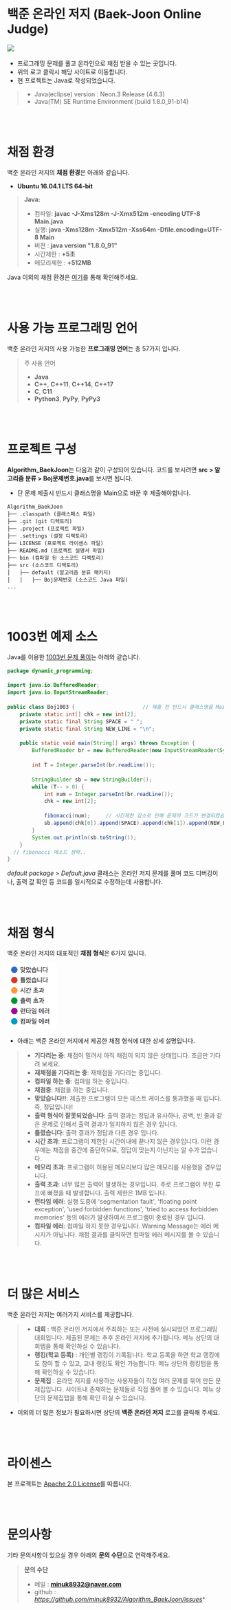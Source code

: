 # 백준 온라인 저지 (Baek-Joon Online Judge)
[![](https://d2gd6pc034wcta.cloudfront.net/images/logo@2x.png)](https://www.acmicpc.net)

- 프로그래밍 문제를 풀고 온라인으로 채점 받을 수 있는 곳입니다.
- 위의 로고 클릭시 해당 사이트로 이동합니다.
- 현 프로젝트는 Java로 작성되었습니다.
> - Java(eclipse) version :  Neon.3 Release (4.6.3)
> - Java(TM) SE Runtime Environment (build 1.8.0_91-b14)

<br><br>
# 채점 환경
백준 온라인 저지의 **채점 환경**은 아래와 같습니다.
- **Ubuntu 16.04.1 LTS 64-bit**
> **Java:**
> - 컴파일: **javac -J-Xms128m -J-Xmx512m -encoding UTF-8 Main.java**
> - 실행: **java -Xms128m -Xmx512m -Xss64m -Dfile.encoding=UTF-8 Main**
> - 버젼 : **java version "1.8.0_91"**
> - 시간제한 : **+5초**
> - 메모리제한 : **+512MB**

Java 이외의 채점 환경은 [여기](https://www.acmicpc.net/help/language)를 통해 확인해주세요.


<br><br>
# 사용 가능 프로그래밍 언어
백준 온라인 저지의 사용 가능한 **프로그래밍 언어**는 총 57가지 입니다.
> 주 사용 언어
> - **Java**
> - **C++**, **C++11**, **C++14**, **C++17**
> - **C**, **C11**
> - **Python3**, **PyPy**, **PyPy3**

<br><br>
# 프로젝트 구성
**Algorithm_BaekJoon**는 다음과 같이 구성되어 있습니다. 코드를 보시려면 **src > 알고리즘 분류 > Boj문제번호.java**를 보시면 됩니다.
- 단 문제 제출시 반드시 클래스명을 Main으로 바꾼 후 제출해야합니다.
```text
Algorithm_BaekJoon
├── .classpath (클래스패스 파일)
├── .git (git 디렉토리)
├── .project (프로젝트 파일)
├── .settings (설정 디렉토리)
├── LICENSE (프로젝트 라이센스 파일)
├── README.md (프로젝트 설명서 파일)
├── bin (컴파일 된 소스코드 디렉토리)
├── src (소스코드 디렉토리)
│   ├── default (알고리즘 분류 패키지)
│   │   ├── Boj문제번호 (소스코드 Java 파일)
...
```
<br><br>
# 1003번 예제 소스
Java를 이용한 [1003번 문제 풀이](https://github.com/minuk8932/Algorithm_BaekJoon/blob/master/src/dynamic_programming/Boj1003.java)는 아래와 같습니다.
```java
package dynamic_programming;

import java.io.BufferedReader;
import java.io.InputStreamReader;

public class Boj1003 {                      // 제출 전 반드시 클래스명을 Main으로 바꾸어 주세요.
	private static int[] chk = new int[2];
	private static final String SPACE = " ";
	private static final String NEW_LINE = "\n";

	public static void main(String[] args) throws Exception {
		BufferedReader br = new BufferedReader(new InputStreamReader(System.in));

		int T = Integer.parseInt(br.readLine());

		StringBuilder sb = new StringBuilder();
		while (T-- > 0) {
			int num = Integer.parseInt(br.readLine());
			chk = new int[2];

			fibonacci(num);		// 시간제한 감소로 인해 문제의 코드가 변경되었습니다. 위의 1003번 링크를 통해 확인해주세요.
			sb.append(chk[0]).append(SPACE).append(chk[1]).append(NEW_LINE);
		}
		System.out.println(sb.toString());
	}
  // fibonacci 메소드 생략..
}
```
*default package* > *Default.java* 클래스는 온라인 저지 문제를 풀며 코드 디버깅이나, 출력 값 확인 등 코드를 일시적으로 수정하는데 사용합니다.

<br><br>
# 채점 형식
백준 온라인 저지의 대표적인 **채점 형식**은 6가지 입니다.<br>

![](https://github.com/minuk8932/Algorithm_BaekJoon/blob/master/img/grading_type.png)
- 아래는 백준 온라인 저지에서 제공한 채점 형식에 대한 상세 설명입니다.
> - **기다리는 중**: 채점이 밀려서 아직 채점이 되지 않은 상태입니다. 조금만 기다려 보세요.
> - **재채점을 기다리는 중**: 재채점을 기다리는 중입니다.
> - **컴파일 하는 중**: 컴파일 하는 중입니다.
> - **채점중**: 채점을 하는 중입니다.
> - **맞았습니다!!**: 제출한 프로그램이 모든 테스트 케이스를 통과했을 때 입니다. 즉, 정답입니다!
> - **출력 형식이 잘못되었습니다**: 출력 결과는 정답과 유사하나, 공백, 빈 줄과 같은 문제로 인해서 출력 결과가 일치하지 않은 경우 입니다.
> - **틀렸습니다**: 출력 결과가 정답과 다른 경우 입니다.
> - **시간 초과**: 프로그램이 제한된 시간이내에 끝나지 않은 경우입니다. 이런 경우에는 채점을 중간에 중단하므로, 정답이 맞는지 아닌지는 알 수가 없습니다.
> - **메모리 초과**: 프로그램이 허용된 메모리보다 많은 메모리를 사용했을 경우입니다.
> - **출력 초과**: 너무 많은 출력이 발생하는 경우입니다. 주로 프로그램이 무한 루프에 빠졌을 때 발생합니다. 출력 제한은 1MB 입니다.
> - **런타임 에러**: 실행 도중에 'segmentation fault', 'floating point exception', 'used forbidden functions', 'tried to access forbidden memories' 등의 에러가 발생하여서 프로그램이 종료된 경우 입니다.
> - **컴파일 에러**: 컴파일 하지 못한 경우입니다. Warning Message는 에러 메시지가 아닙니다. 채점 결과를 클릭하면 컴파일 에러 메시지를 볼 수 있습니다.

<br><br>
# 더 많은 서비스
백준 온라인 저지는 여러가지 서비스를 제공합니다. <br>
> - **대회** : 백준 온라인 저지에서 주최하는 또는 사전에 실시되었던 프로그래밍 대회입니다. 제출된 문제는 추후 온라인 저지에 추가됩니다. 메뉴 상단의 대회탭을 통해 확인하실 수 있습니다.
> - **랭킹(학교 등록)** : 개인별 랭킹이 기록됩니다. 학교 등록을 하면 학교 랭킹에도 참여 할 수 있고, 교내 랭킹도 확인 가능합니다. 메뉴 상단의 랭킹탭을 통해 확인하실 수 있습니다.
> - **문제집** : 온라인 저지를 사용하는 사용자들이 직접 여러 문제를 묶어 만든 문제집입니다. 사이트내 존재하는 문제들로 직접 풀어 볼 수 있습니다. 메뉴 상단의 문제집탭을 통해 확인 하실 수 있습니다.
- 이외의 더 많은 정보가 필요하시면 상단의 **백준 온라인 저지** 로고를 클릭해 주세요.

<br><br>
# 라이센스
본 프로젝트는 [Apache 2.0 License](http://www.apache.org/licenses/LICENSE-2.0)를 따릅니다.

<br><br>
# 문의사항
기타 문의사항이 있으실 경우 아래의 **문의 수단**으로 연락해주세요.
> **문의 수단**
> - 메일 : **minuk8932@naver.com**
> - github : *https://github.com/minuk8932/Algorithm_BaekJoon/issues**
